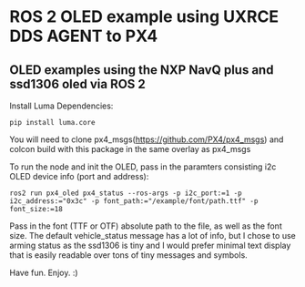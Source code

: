 # ROS 2 OLED example using UXRCE DDS AGENT to PX4
## OLED examples using the NXP NavQ plus and ssd1306 oled via ROS 2
Install Luma Dependencies:
```
pip install luma.core
```
You will need to clone px4_msgs(https://github.com/PX4/px4_msgs) and colcon build with this package in the same overlay as px4_msgs

To run the node and init the OLED, pass in the paramters consisting i2c OLED device info (port and address):

`ros2 run px4_oled px4_status --ros-args -p i2c_port:=1 -p i2c_address:="0x3c" -p font_path:="/example/font/path.ttf" -p font_size:=18`

Pass in the font (TTF or OTF) absolute path to the file, as well as the font size. The default vehicle_status message has a lot of info, but I chose to use arming status as the ssd1306 is tiny and I would prefer minimal text display that is easily readable over tons of tiny messages and symbols.

Have fun. Enjoy. :)
